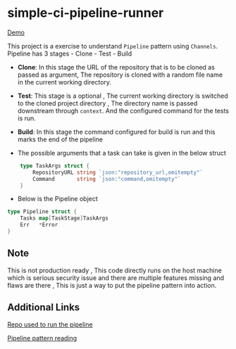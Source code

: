 # simple-ci-pipeline-runner

[Demo](https://youtu.be/dPiFzJVhjZI)

This project  is a exercise  to understand ``Pipeline`` pattern using ``Channels``. Pipeline has 3 stages
    - Clone
    - Test
    - Build

- **Clone**: In this stage the URL of the repository that is to be cloned as passed as argument, The repository is cloned with a random file name in the current working directory.

- **Test**: This stage is a optional , The current working directory is switched to the cloned project directory , The directory name is passed downstream through ``context``. And the configured command for the tests is run.

- **Build**: In this stage the command configured for build is run and this marks the end of the pipeline


- The  possible arguments that a  task can take is given in the below struct

```go
    type TaskArgs struct {
        RepositoryURL string `json:"repository_url,omitempty"`
        Command       string `json:"command,omitempty"`
    }
```

- Below is the Pipeline object

```go
type Pipeline struct {
	Tasks map[TaskStage]TaskArgs
	Err   *Error
}
```

## Note
This is not production ready , This code directly runs on the host machine which is serious security issue and there are multiple features missing and flaws are there , This is just a  way to put the pipeline pattern into action.
 
## Additional Links

[Repo used to run the pipeline](https://github.com/VarthanV/sample-nodejs-app)

[Pipeline pattern reading](https://github.com/VarthanV/go-concurrency-exercises/tree/main/pipelines)

